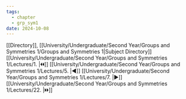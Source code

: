 ```yaml
---
tags:
  - chapter
  - grp_sym1
date: 2024-10-08
---
```

[[Directory]], [[University/Undergraduate/Second Year/Groups and Symmetries 1/Groups and Symmetries 1|Subject Directory]]
[[University/Undergraduate/Second Year/Groups and Symmetries 1/Lectures/1. |🞀🞀]] [[University/Undergraduate/Second Year/Groups and Symmetries 1/Lectures/5. |◀]] [[University/Undergraduate/Second Year/Groups and Symmetries 1/Lectures/7. |▶]] [[University/Undergraduate/Second Year/Groups and Symmetries 1/Lectures/22. |🞂🞂]]
# 
## 
### 